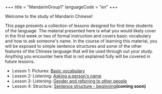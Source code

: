 +++
title = "MandarinGroup1"
languageCode = "en"
+++

Welcome to the study of Mandarin Chinese\!

This page presents a collection of lessons designed for first time
students of the language. The material presented here is what you would
likely cover in the first week or two of formal instruction and covers
basic vocabulary and how to ask someone's name. In the course of
learning this material, you will be exposed to simple sentence
structures and some of the other features of the Chinese language that
will be used through out your study. Anything you encounter here that is
not explained fully will be covered in future lessons.

  - Lesson 1: Pictures: [Basic vocabulary](/en/zh/%E7%AE%80%E4%BB%8B)
  - Lesson 2: Listening: [Asking a person's
    name](/user/ian/FSI-Mandarin-Module01-Unit01)
  - Lesson 3: Listening: [Gender and referring to other
    people](/user/ian/FSI-Mandarin-Mosule-01-Unit01-1)
  - Lesson 4: Structure: [Sentence structure -
    beginning](/user/ian/Mandarin-group1-structure-1)**(coming soon)**

